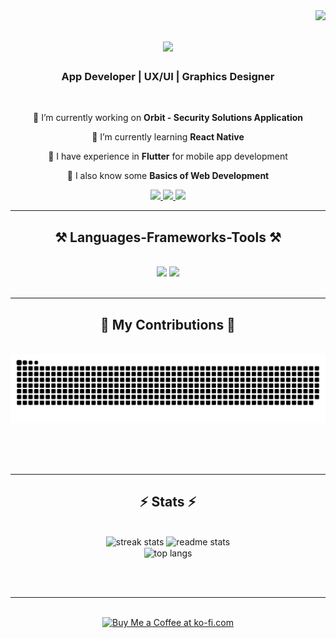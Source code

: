 <img align="right" src="https://visitor-badge.laobi.icu/badge?page_id=malikfahad7.malikfahad7" />

<h1 align="center">
    <img src="https://readme-typing-svg.herokuapp.com/?color=FF914C&font=Righteous&size=35&center=true&vCenter=true&width=500&height=70&duration=4000&lines=Hi+There!+👋;+I'm+Fahad+Malik!;" />
</h1>
<h3 align="center">App Developer | UX/UI | Graphics Designer </h3>

<br/>

<div align="center">
 
 🚀 I’m currently working on **Orbit - Security Solutions Application**
 
 🔸 I’m currently learning **React Native**
 
 🔸 I have experience in **Flutter** for mobile app development

 🔸 I also know some **Basics of Web Development**

 </div>
 
<div align="center"> 
  <a href="mailto:fahadmalik70890@gmail.com">
    <img src="https://img.shields.io/badge/Gmail-333333?style=for-the-badge&logo=gmail&logoColor=orange" />
  </a>
  <a href="https://linkedin.com/in/fahadmalik7/">
    <img src="https://img.shields.io/badge/LinkedIn-0077B5?style=for-the-badge&logo=linkedin&logoColor=white" target="_blank" />
  </a>
  <a href="https://www.behance.net/fahadmalik57">
     <img src="https://img.shields.io/badge/Behance-053CF7?style=for-the-badge&logo=behance&logoColor=white"/> <!-- sqlite, safari, google-chrome are other good icon options -->
  </a>
</div>

 <hr/>
 
<h2 align="center">⚒️ Languages-Frameworks-Tools ⚒️</h2>
<br/>
<div align="center">
    <img src="https://skillicons.dev/icons?i=flutter,react,bootstrap,html,css,vscode,github,figma,tailwind,git,r" />
    <img src="https://skillicons.dev/icons?i=nodejs,python,javascript,typescript,express,firebase,mongodb,c++,,mysql" /><br>
</div>

<br/>
<hr/>

<div align="center">
  <h2>🐍 My Contributions 🐍</h2>
  <br>
  <img alt="snake eating my contributions" src="https://raw.githubusercontent.com/salesp07/salesp07/output/github-contribution-grid-snake.svg" />
  
  <br/><br/><br/>
</div>

<hr/>

<h2 align="center">⚡ Stats ⚡</h2>
<br>
<div align=center>
  <img width=390 src="https://github-readme-streak-stats-salesp07.vercel.app/?user=salesp07&count_private=true&theme=react&border_radius=10" alt="streak stats"/>
  <img width=390 src="https://github-readme-stats-salesp07.vercel.app/api?username=salesp07&count_private=true&show_icons=true&theme=react&rank_icon=github&border_radius=10" alt="readme stats" />
  <br/>
  <img width=325 align="center" src="https://github-readme-stats-salesp07.vercel.app/api/top-langs/?username=salesp07&hide=HTML&langs_count=8&layout=compact&theme=react&border_radius=10&size_weight=0.5&count_weight=0.5&exclude_repo=github-readme-stats" alt="top langs" />
</div>

<br/><br/>

<hr/>

<br/>

<div align="center">
<a href='https://ko-fi.com/V7V4RAK9C' target='_blank'><img height='64' style='border:0px;height:64px;' src='https://storage.ko-fi.com/cdn/kofi1.png?v=3' border='0' alt='Buy Me a Coffee at ko-fi.com' /></a>
</div>

<br/>
